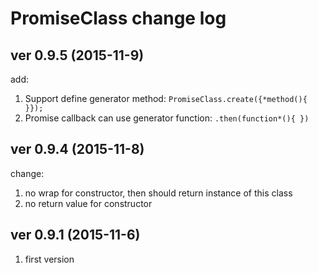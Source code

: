 PromiseClass change log
====================

## ver 0.9.5 (2015-11-9)

add:

1. Support define generator method: `PromiseClass.create({*method(){ }});`
2. Promise callback can use generator function: `.then(function*(){ })`

## ver 0.9.4 (2015-11-8)

change:

1. no wrap for constructor, then should return instance of this class
2. no return value for constructor

## ver 0.9.1 (2015-11-6)

1. first version
